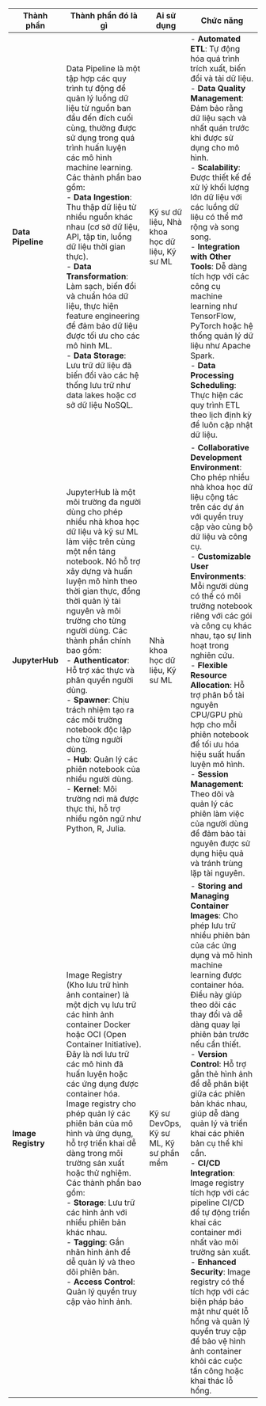 | **Thành phần**       | **Thành phần đó là gì**                                                                                                                                                                                                                                                                                                                                                                                                                                                                                                                                                 | **Ai sử dụng**                                                                                                                                                | **Chức năng**                                                                                                                                                                                                                                                                                                                                                                                                                                                                                                                                                                                                                                                                       |
|----------------------|-------------------------------------------------------------------------------------------------------------------------------------------------------------------------------------------------------------------------------------------------------------------------------------------------------------------------------------------------------------------------------------------------------------------------------------------------------------------------------------------------------------------------------------------------------------------------|-------------------------------------------------------------------------------------------------------------------------------------------------------------|-----------------------------------------------------------------------------------------------------------------------------------------------------------------------------------------------------------------------------------------------------------------------------------------------------------------------------------------------------------------------------------------------------------------------------------------------------------------------------------------------------------------------------------------------------------------------------------------------------------------------------------------------------------------------------------------------------------------------------------------|
| **Data Pipeline**     | Data Pipeline là một tập hợp các quy trình tự động để quản lý luồng dữ liệu từ nguồn ban đầu đến đích cuối cùng, thường được sử dụng trong quá trình huấn luyện các mô hình machine learning. Các thành phần bao gồm: <br>- **Data Ingestion**: Thu thập dữ liệu từ nhiều nguồn khác nhau (cơ sở dữ liệu, API, tập tin, luồng dữ liệu thời gian thực). <br>- **Data Transformation**: Làm sạch, biến đổi và chuẩn hóa dữ liệu, thực hiện feature engineering để đảm bảo dữ liệu được tối ưu cho các mô hình ML.<br>- **Data Storage**: Lưu trữ dữ liệu đã biến đổi vào các hệ thống lưu trữ như data lakes hoặc cơ sở dữ liệu NoSQL.              | Kỹ sư dữ liệu, Nhà khoa học dữ liệu, Kỹ sư ML                                                                                                                | - **Automated ETL**: Tự động hóa quá trình trích xuất, biến đổi và tải dữ liệu.<br>- **Data Quality Management**: Đảm bảo rằng dữ liệu sạch và nhất quán trước khi được sử dụng cho mô hình.<br>- **Scalability**: Được thiết kế để xử lý khối lượng lớn dữ liệu với các luồng dữ liệu có thể mở rộng và song song.<br>- **Integration with Other Tools**: Dễ dàng tích hợp với các công cụ machine learning như TensorFlow, PyTorch hoặc hệ thống quản lý dữ liệu như Apache Spark.<br>- **Data Processing Scheduling**: Thực hiện các quy trình ETL theo lịch định kỳ để luôn cập nhật dữ liệu.                                                                                                                                                                                                                                             |
| **JupyterHub**        | JupyterHub là một môi trường đa người dùng cho phép nhiều nhà khoa học dữ liệu và kỹ sư ML làm việc trên cùng một nền tảng notebook. Nó hỗ trợ xây dựng và huấn luyện mô hình theo thời gian thực, đồng thời quản lý tài nguyên và môi trường cho từng người dùng. Các thành phần chính bao gồm: <br>- **Authenticator**: Hỗ trợ xác thực và phân quyền người dùng.<br>- **Spawner**: Chịu trách nhiệm tạo ra các môi trường notebook độc lập cho từng người dùng.<br>- **Hub**: Quản lý các phiên notebook của nhiều người dùng.<br>- **Kernel**: Môi trường nơi mã được thực thi, hỗ trợ nhiều ngôn ngữ như Python, R, Julia.   | Nhà khoa học dữ liệu, Kỹ sư ML                                                                                                                               | - **Collaborative Development Environment**: Cho phép nhiều nhà khoa học dữ liệu cộng tác trên các dự án với quyền truy cập vào cùng bộ dữ liệu và công cụ.<br>- **Customizable User Environments**: Mỗi người dùng có thể có môi trường notebook riêng với các gói và công cụ khác nhau, tạo sự linh hoạt trong nghiên cứu.<br>- **Flexible Resource Allocation**: Hỗ trợ phân bổ tài nguyên CPU/GPU phù hợp cho mỗi phiên notebook để tối ưu hóa hiệu suất huấn luyện mô hình.<br>- **Session Management**: Theo dõi và quản lý các phiên làm việc của người dùng để đảm bảo tài nguyên được sử dụng hiệu quả và tránh trùng lặp tài nguyên.                                                                                                                                                                                                      |
| **Image Registry**    | Image Registry (Kho lưu trữ hình ảnh container) là một dịch vụ lưu trữ các hình ảnh container Docker hoặc OCI (Open Container Initiative). Đây là nơi lưu trữ các mô hình đã huấn luyện hoặc các ứng dụng được container hóa. Image registry cho phép quản lý các phiên bản của mô hình và ứng dụng, hỗ trợ triển khai dễ dàng trong môi trường sản xuất hoặc thử nghiệm. Các thành phần bao gồm: <br>- **Storage**: Lưu trữ các hình ảnh với nhiều phiên bản khác nhau.<br>- **Tagging**: Gắn nhãn hình ảnh để dễ quản lý và theo dõi phiên bản.<br>- **Access Control**: Quản lý quyền truy cập vào hình ảnh.                                | Kỹ sư DevOps, Kỹ sư ML, Kỹ sư phần mềm                                                                                                                      | - **Storing and Managing Container Images**: Cho phép lưu trữ nhiều phiên bản của các ứng dụng và mô hình machine learning được container hóa. Điều này giúp theo dõi các thay đổi và dễ dàng quay lại phiên bản trước nếu cần thiết.<br>- **Version Control**: Hỗ trợ gắn thẻ hình ảnh để dễ phân biệt giữa các phiên bản khác nhau, giúp dễ dàng quản lý và triển khai các phiên bản cụ thể khi cần.<br>- **CI/CD Integration**: Image registry tích hợp với các pipeline CI/CD để tự động triển khai các container mới nhất vào môi trường sản xuất.<br>- **Enhanced Security**: Image registry có thể tích hợp với các biện pháp bảo mật như quét lỗ hổng và quản lý quyền truy cập để bảo vệ hình ảnh container khỏi các cuộc tấn công hoặc khai thác lỗ hổng.                                                                                                                        |
